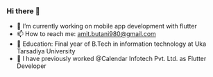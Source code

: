 ### Hi there 👋

- 🔭 I’m currently working on mobile app development with flutter
- 📫 How to reach me: amit.butani980@gmail.com
- 🏫 Education: Final year of B.Tech in information technology at Uka Tarsadiya University
- 💼 I have previously worked @Calendar Infotech Pvt. Ltd. as Flutter Developer
